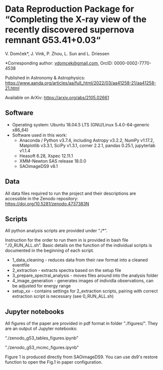 # Data Reproduction Package for “Completing the X-ray view of the recently discovered supernova remnant G53.41+0.03“

V. Domček*, J. Vink, P. Zhou, L. Sun and L. Driessen

*Corresponding author: vdomcek@gmail.com, OrcID: 0000-0002-7770-4538

Published in Astronomy & Astrophysics: https://www.aanda.org/articles/aa/full_html/2022/03/aa41258-21/aa41258-21.html

Available on ArXiv: https://arxiv.org/abs/2105.02661

## Software

- Operating system: Ubuntu 18.04.5 LTS (GNU/Linux 5.4.0-64-generic x86_64)
- Software used in this work:
    - Anaconda / Python v3.7.4, including Astropy v3.2.2, NumPy v1.17.2, Matplotlib v3.3.1, SciPy v1.3.1, corner 2.2.1, pandas 0.25.1, jupyterlab v1.1.4
    - Heasoft 6.28, Xspec 12.11.1
    - XMM-Newton SAS release 18.0.0
	- SAOimageDS9 v8.1

## Data

All data files required to run the project and their descriptions are accessible in the Zenodo repository: https://doi.org/10.5281/zenodo.4737383N

## Scripts

All python analysis scripts are provided under “./*”.

Instruction for the order to run them in is provided in bash file “./0_RUN_ALL.sh”. Basic details on the function of the individual scripts is documented in the beginning of each script.

- 1_data_cleaning - reduces data from their raw format into a cleaned eventfile
- 2_extraction - extracts spectra based on the setup file
- 3_prepare_spectral_analysis - moves files around into the analysis folder
- 4_image_generation - generates images of individla observations, can be adjusted for energy range
- setup_xx - contains settings for 2_extraction scripts, pairing with correct extraction script is necessary (see 0_RUN_ALL.sh)

## Jupyter notebooks

All figures of the paper are provided in pdf format in folder "./figures/". They are an output of Jupyter notebooks:

“./zenodo_g53_tables_figures.ipynb” 

"./zenodo_g53_mcmc_figures.ipynb"

Figure 1 is produced directly from SAOimageDS9. You can use ds9's restore function to open the Fig.1 in paper configuration.
